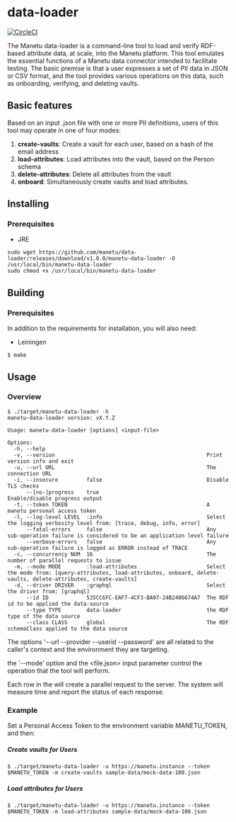 # data-loader

[![CircleCI](https://circleci.com/gh/manetu/data-loader/tree/master.svg?style=svg)](https://circleci.com/gh/manetu/data-loader/tree/master)

The Manetu data-loader is a command-line tool to load and verify RDF-based attribute data, at scale, into the Manetu platform.  This tool emulates the essential functions of a Manetu data connector intended to facilitate testing.  The basic premise is that a user expresses a set of PII data in JSON or CSV format, and the tool provides various operations on this data, such as onboarding, verifying, and deleting vaults.

## Basic features

Based on an input .json file with one or more PII definitions, users of this tool may operate in one of four modes:

1. **create-vaults**: Create a vault for each user, based on a hash of the email address
2. **load-attributes**: Load attributes into the vault, based on the Person schema
3. **delete-attributes**: Delete all attributes from the vault
4. **onboard**: Simultaneously create vaults and load attributes.

## Installing

### Prerequisites

- JRE

``` shell
sudo wget https://github.com/manetu/data-loader/releases/download/v1.0.0/manetu-data-loader -O /usr/local/bin/manetu-data-loader
sudo chmod +x /usr/local/bin/manetu-data-loader
```

## Building

### Prerequisites

In addition to the requirements for installation, you will also need:

- Leiningen

```
$ make
```

## Usage

### Overview

``` shell
$ ./target/manetu-data-loader -h
manetu-data-loader version: vX.Y.Z

Usage: manetu-data-loader [options] <input-file>

Options:
  -h, --help
  -v, --version                                                Print version info and exit
  -u, --url URL                                                The connection URL
  -i, --insecure         false                                 Disable TLS checks
      --[no-]progress    true                                  Enable/disable progress output
  -t, --token TOKEN                                            A manetu personal access token
  -l, --log-level LEVEL  :info                                 Select the logging verbosity level from: [trace, debug, info, error]
      --fatal-errors     false                                 Any sub-operation failure is considered to be an application level failure
      --verbose-errors   false                                 Any sub-operation failure is logged as ERROR instead of TRACE
  -c, --concurrency NUM  16                                    The number of parallel requests to issue
  -m, --mode MODE        :load-attributes                      Select the mode from: [query-attributes, load-attributes, onboard, delete-vaults, delete-attributes, create-vaults]
  -d, --driver DRIVER    :graphql                              Select the driver from: [graphql]
      --id ID            535CC6FC-EAF7-4CF3-BA97-24B2406674A7  The RDF id to be applied the data-source
      --type TYPE        data-loader                           the RDF type of the data source
      --class CLASS      global                                The RDF schemaClass applied to the data source

```

The options '--url --provider --userid --password' are all related to the caller's context and the environment they are targeting.

the '--mode' option and the <file.json> input parameter control the operation that the tool will perform.

Each row in the <input-file> will create a parallel request to the server.  The system will measure time and report the status of each response.

### Example

Set a Personal Access Token to the environment variable MANETU_TOKEN, and then:

##### Create vaults for Users

```
$ ./target/manetu-data-loader -u https://manetu.instance --token $MANETU_TOKEN -m create-vaults sample-data/mock-data-100.json
```

##### Load attributes for Users

```
$ ./target/manetu-data-loader -u https://manetu.instance --token $MANETU_TOKEN -m load-attributes sample-data/mock-data-100.json
